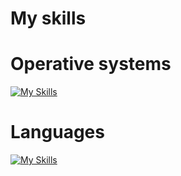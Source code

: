 # My skills

# Operative systems
[![My Skills](https://skillicons.dev/icons?i=linux,windows)](https://skillicons.dev)

# Languages
[![My Skills](https://skillicons.dev/icons?i=bash,rust,c,cpp,docker)](https://skillicons.dev)


